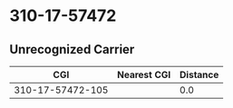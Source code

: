 # 310-17-57472
## Unrecognized Carrier


| CGI | Nearest CGI | Distance |
|-----|-------------|----------|
| 310-17-57472-105 |  | 0.0 |
